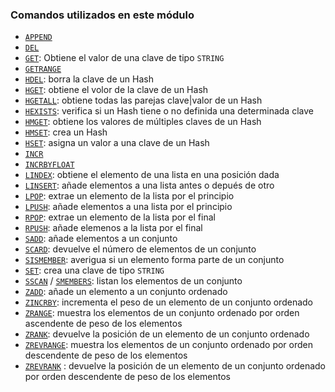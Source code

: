 ### Comandos utilizados en este módulo

* [`APPEND`](https://redis.io/commands/append)
* [`DEL`](https://redis.io/commands/del)
* [`GET`](https://redis.io/commands/get): Obtiene el valor de una clave de tipo `STRING`
* [`GETRANGE`](https://redis.io/commands/getrange)
* [`HDEL`](https://redis.io/commands/hdel): borra la clave de un Hash
* [`HGET`](https://redis.io/commands/hget): obtiene el volor de la clave de un Hash 
* [`HGETALL`](https://redis.io/commands/hgetall): obtiene todas las parejas clave|valor de un Hash
* [`HEXISTS`](https://redis.io/commands/hexists): verifica si un Hash tiene o no definida una determinada clave
* [`HMGET`](https://redis.io/commands/hmget): obtiene los valores de múltiples claves de un Hash
* [`HMSET`](https://redis.io/commands/hmset): crea un Hash
* [`HSET`](https://redis.io/commands/hset): asigna un valor a una clave de un Hash
* [`INCR`](https://redis.io/commands/incr)
* [`INCRBYFLOAT`](https://redis.io/commands/incrbyfloat)
* [`LINDEX`](https://redis.io/commands/lindex): obtiene el elemento de una lista en una posición dada
* [`LINSERT`](https://redis.io/commands/linsert): añade elementos a una lista antes o depués de otro
* [`LPOP`](https://redis.io/commands/lpop): extrae un elemento de la lista por el principio
* [`LPUSH`](https://redis.io/commands/lpush): añade elementos a una lista por el principio
* [`RPOP`](https://redis.io/commands/rpop): extrae un elemento de la lista por el final
* [`RPUSH`](https://redis.io/commands/rpush): añade elemenos a la lista por el final
* [`SADD`](https://redis.io/commands/sadd): añade elementos a un conjunto
* [`SCARD`](https://redis.io/commands/scard): devuelve el número de elementos de un conjunto
* [`SISMEMBER`](https://redis.io/commands/sismember): averigua si un elemento forma parte de un conjunto
* [`SET`](https://redis.io/commands/set): crea una clave de tipo `STRING`
* [`SSCAN`](https://redis.io/commands/sscan) / [`SMEMBERS`](https://redis.io/commands/smembers): listan los elementos 
  de un conjunto
* [`ZADD`](https://redis.io/commands/zadd): añade un elemento a un conjunto ordenado
* [`ZINCRBY`](https://redis.io/commands/zincrby): incrementa el peso de un elemento de un conjunto ordenado
* [`ZRANGE`](https://redis.io/commands/zrange): muestra los elementos de un conjunto ordenado por orden ascendente de
  peso de los elementos
* [`ZRANK`](https://redis.io/commands/zrank): devuelve la posición de un elemento de un conjunto ordenado  
* [`ZREVRANGE`](https://redis.io/commands/zrevrange): muestra los elementos de un conjunto ordenado por orden descendente de
  peso de los elementos
* [`ZREVRANK`](https://redis.io/commands/zrevrank) : devuelve la posición de un elemento de un conjunto ordenado por orden
  descendente de peso de los elementos  
   
